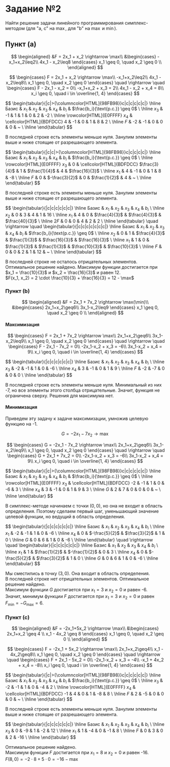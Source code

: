 # Задание №2

Найти решение задачи линейного программирования симплекс-методом (для "a, c" на $\max$, для "b" на $\max$ и $\min$).

## Пункт (a)

$$
\begin{aligned}
&F = 2x_1 + x_2 \rightarrow \max\\
&\begin{cases}
-x_1+x_2\leq2\\
4x_1 - x_2\leq8
\end{cases}
x_1 \geq 0, \quad x_2 \geq 0 \\
\end{aligned}
$$

$$
\begin{cases}
    F = 2x_1 + x_2 \rightarrow \max\\
    -x_1+x_2\leq2\\
    4x_1 - x_2\leq8\\
    x_1 \geq 0, \quad x_2 \geq 0
\end{cases}
\quad
\rightarrow
\quad
\begin{cases}
    F - 2x_1 - x_2 = 0\\
    -x_1+x_2 + x_3 = 2\\
    4x_1 - x_2 + x_4 = 8\\
    x_i \geq 0, \quad i \in \overline{1, 4}
\end{cases}
$$

$$
\begin{tabular}{|c|>{\columncolor[HTML]{98FB98}}c|c|c|c|c|c|}
    \hline
        Базис & $x_1$ & $x_2$ & $x_3$ & $x_4$ & $b_i$ & $\frac{b_i}{\text{р.с.}} \geq 0$ \\
    \hline
        $x_3$ & -1 & 1 & 1 & 0 & 2 & -2 \\ \hline
        \rowcolor[HTML]{E0FFFF}
        $x_4$ & \cellcolor[HTML]{BDFDCC} 4 & -1 & 0 & 1 & 8 & 2 \\ \hline
        $F$ & -2 & -1 & 0 & 0 & 0 & ~ \\ \hline
\end{tabular}
$$

В последней строке есть элементы меньше нуля. Занулим элементы выше и ниже стоящие от разрешающего элемента.

$$
\begin{tabular}{|c|c|>{\columncolor[HTML]{98FB98}}c|c|c|c|c|}
    \hline
        Базис & $x_1$ & $x_2$ & $x_3$ & $x_4$ & $b_i$ & $\frac{b_i}{\text{р.с.}} \geq 0$ \\
    \hline
        \rowcolor[HTML]{E0FFFF}
        $x_3$ & 0 & \cellcolor[HTML]{BDFDCC} $\frac{3}{4}$ & 1 & $\frac{1}{4}$ & 4 & $\frac{16}{3}$ \\ \hline
        $x_1$ & 4 & -1 & 0 & 1 & 8 & -8 \\ \hline
        $F$ & 0 & $-\frac{3}{2}$ & 0 & $\frac{1}{2}$ & 4 & ~ \\ \hline
\end{tabular}
$$

В последней строке есть элементы меньше нуля. Занулим элементы выше и ниже стоящие от разрешающего элемента.

$$
\begin{tabular}{|c|c|c|c|c|c|}
    \hline
        Базис & $x_1$ & $x_2$ & $x_3$ & $x_4$ & $b_i$ \\
    \hline
        $x_2$ & 0 & 3 & 4 & 1 & 16 \\ \hline
        $x_1$ & 4 & 0 & $\frac{4}{3}$ & $\frac{4}{3}$ & $\frac{40}{3}$ \\ \hline
        $2F$ & 0 & 0 & 4 & 2 & 2 \\ \hline
\end{tabular}
\quad
\rightarrow
\quad
\begin{tabular}{|c|c|c|c|c|c|c|}
    \hline
        Базис & $x_1$ & $x_2$ & $x_3$ & $x_4$ & $b_i$ & $\frac{b_i}{\text{р.с.}} \geq 0$ \\
    \hline
        $x_2$ & 0 & 1 & $\frac{4}{3}$ & $\frac{1}{3}$ & $\frac{16}{3}$ & $\frac{16}{3}$ \\ \hline
        $x_1$ & 1 & 0 & $\frac{1}{3}$ & $\frac{1}{3}$ & $\frac{10}{3}$ & $\frac{10}{3}$ \\ \hline
        $F$ & 0 & 0 & 2 & 1 & 12 & ~ \\ \hline
\end{tabular}
$$

В последней строке не осталось отрицательных элементов. Оптимальное решение найдено. Максимум функции достигается при $x_1 = \frac{10}{3}$ и $x_2 = \frac{16}{3}$ и равен 12.  
$F(x_1, x_2) = 2 \cdot \frac{10}{3} + \frac{16}{3} = 12 - \max$

### Пункт (b)

$$
\begin{aligned}
&F = 2x_1 + 7x_2 \rightarrow \max(\min)\\
&\begin{cases}
    2x_1+x_2\geq6\\
    3x_1-x_2\leq9
\end{cases}
x_1 \geq 0, \quad x_2 \geq 0 \\
\end{aligned}
$$

#### Максимизация

$$
\begin{cases}
    F = 2x_1 + 7x_2 \rightarrow \max\\
    2x_1+x_2\geq6\\
    3x_1-x_2\leq9\\
    x_1 \geq 0, \quad x_2 \geq 0
\end{cases}
\quad
\rightarrow
\quad
\begin{cases}
    F - 2x_1 - 7x_2 = 0\\
    -2x_1-x_2 + x_3 = -6\\
    3x_1-x_2 + x_4 = 9\\
    x_i \geq 0, \quad i \in \overline{1, 4}
\end{cases}
$$

$$
\begin{tabular}{|c|c|c|c|c|c|}
    \hline
        Базис & $x_1$ & $x_2$ & $x_3$ & $x_4$ & $b_i$ \\
    \hline
        $x_3$ & -2 & -1 & 1 & 0 & -6 \\ \hline
        $x_4$ & 3 & -1 & 0 & 1 & 9 \\ \hline
        $F$ & -2 & -7 & 0 & 0 & 0 \\ \hline
\end{tabular}
$$

В последней строке есть элементы меньше нуля. Минимальный из них -7, но все элементы этого столбца отрицательные. Значит, функция не ограничена сверху. Решения для максимума нет.

#### Минимизация

Приведем эту задачу к задаче максимизации, умножив целевую функцию на -1.

$$
G = -2x_1 - 7x_2 \rightarrow \max
$$

$$
\begin{cases}
    G = -2x_1 - 7x_2 \rightarrow \max\\
    2x_1+x_2\geq6\\
    3x_1-x_2\leq9\\
    x_1 \geq 0, \quad x_2 \geq 0
\end{cases}
\quad
\rightarrow
\quad
\begin{cases}
    G + 2x_1 + 7x_2 = 0\\
    -2x_1-x_2 + x_3 = -6\\
    3x_1-x_2 + x_4 = 9\\
    x_i \geq 0, \quad i \in \overline{1, 4}
\end{cases}
$$

$$
\begin{tabular}{|c|>{\columncolor[HTML]{98FB98}}c|c|c|c|c|c|}
    \hline
        Базис & $x_1$ & $x_2$ & $x_3$ & $x_4$ & $b_i$ & $\frac{b_i}{\text{р.с.}} \geq 0$ \\
    \hline
        \rowcolor[HTML]{E0FFFF}
        $x_3$ & \cellcolor[HTML]{BDFDCC} -2 & -1 & 1 & 0 & -6 & 3 \\ \hline
        $x_4$ & 3 & -1 & 0 & 1 & 9 & 3 \\ \hline
        $G$ & 2 & 7 & 0 & 0 & 0 & ~ \\ \hline
\end{tabular}
$$

В симплекс-методе начинаем с точки $(0, 0)$, но она не входит в область определения. Поэтому сделаем первый шаг, уменьшающий значение целевой функции, но ведущий в область определения.

$$
\begin{tabular}{|c|c|c|c|c|c|}
    \hline
        Базис & $x_1$ & $x_2$ & $x_3$ & $x_4$ & $b_i$ \\
    \hline
        $x_1$ & -2 & -1 & 1 & 0 & -6 \\ \hline
        $x_4$ & 0 & $-\frac{5}{2}$ & $\frac{3}{2}$ & 1 & 0 \\ \hline
        $G$ & 0 & 6 & 1 & 0 & -6 \\ \hline
\end{tabular}
\quad
\rightarrow
\quad
\begin{tabular}{|c|c|c|c|c|c|}
    \hline
        Базис & $x_1$ & $x_2$ & $x_3$ & $x_4$ & $b_i$ \\
    \hline
        $x_1$ & 1 & $\frac{1}{2}$ & $-\frac{1}{2}$ & 0 & 3 \\ \hline
        $x_4$ & 0 & $-\frac{5}{2}$ & $\frac{3}{2}$ & 1 & 0 \\ \hline
        $G$ & 0 & 6 & 1 & 0 & -6 \\ \hline
\end{tabular}
$$

Мы сместились в точку $(3, 0)$. Она входит в область определения.  
В последней строке нет отрицательных элементов. Оптимальное решение найдено.  
Максимум функции $G$ достигается при $x_1 = 3$ и $x_2 = 0$ и равен -6.  
Значит, минимум функции $F$ достигается при $x_1 = 3$ и $x_2 = 0$ и равен $F_{\min} = -G_{\max} = 6$.

### Пункт (c)

$$
\begin{aligned}
&F = -2x_1+5x_2 \rightarrow \max\\
&\begin{cases}
    2x_1+x_2 \geq 4 \\
    x_1 - 4x_2 \geq 8
\end{cases}
x_1 \geq 0, \quad x_2 \geq 0 \\
\end{aligned}
$$

$$
\begin{cases}
    F = -2x_1 + 5x_2 \rightarrow \max\\
    2x_1+x_2\geq4\\
    x_1 - 4x_2\geq8\\
    x_1 \geq 0, \quad x_2 \geq 0
\end{cases}
\quad
\rightarrow
\quad
\begin{cases}
    F + 2x_1 - 5x_2 = 0\\
    -2x_1-x_2 + x_3 = -4\\
    -x_1 + 4x_2 + x_4 = -8\\
    x_i \geq 0, \quad i \in \overline{1, 4}
\end{cases}
$$

$$
\begin{tabular}{|c|>{\columncolor[HTML]{98FB98}}c|c|c|c|c|c|}
    \hline
        Базис & $x_1$ & $x_2$ & $x_3$ & $x_4$ & $b_i$ & $\frac{b_i}{\text{р.с.}} \geq 0$ \\
    \hline
        $x_3$ & -2 & -1 & 1 & 0 & -4 & 2 \\ \hline
        \rowcolor[HTML]{E0FFFF}
        $x_4$ & \cellcolor[HTML]{BDFDCC} -1 & 4 & 0 & 1 & -8 & 8 \\ \hline
        $F$ & 2 & -5 & 0 & 0 & 0 & ~ \\ \hline
\end{tabular}
$$

В последней строке есть элементы меньше нуля. Занулим элементы выше и ниже стоящие от разрешающего элемента.

$$
\begin{tabular}{|c|c|c|c|c|c|}
    \hline
        Базис & $x_1$ & $x_2$ & $x_3$ & $x_4$ & $b_i$ \\
    \hline
        $x_3$ & 0 & -9 & 1 & -2 & 12 \\ \hline
        $x_1$ & 1 & -4 & 0 & -1 & 8 \\ \hline
        $F$ & 0 & 3 & 0 & 2 & -16 \\ \hline
\end{tabular}
$$

Оптимальное решение найдено.  
Максимум функции $F$ достигается при $x_1 = 8$ и $x_2 = 0$ и равен -16.  
$F(8, 0) = -2 \cdot 8 + 5 \cdot 0 = -16 - \max$
